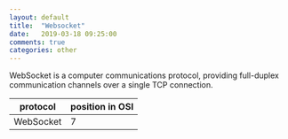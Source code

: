 ```yaml
---
layout: default
title:  "Websocket"
date:   2019-03-18 09:25:00
comments: true
categories: other
---
```


WebSocket is a computer communications protocol, providing full-duplex communication channels over a single TCP connection.

| protocol | position in OSI |
| ---- | ---- |
| WebSocket | 7 |


